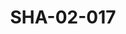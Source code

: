 ---
pid: SHA-02-017
title: SHA-02-017
language: ar
original_label: 
rights: شرحبيل احمد
location_of_original: شرحبيل احمد
photographer_or_studio: 
scanned_from: photograph 12.2 by 16.4
_date: '1962'
location: اثيوبيا، اديس ابابا
description: البعثة والاخرين في السفارة السوداني او في بيت السفير
additional_notes: 
permission_display: 'yes'
on_server: 'no'
on_website: 'no'
permalink: /photopages/ar/SHA-02-017.html
layout: photo-page
---